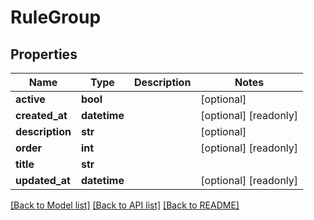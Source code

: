 # RuleGroup

## Properties
Name | Type | Description | Notes
------------ | ------------- | ------------- | -------------
**active** | **bool** |  | [optional] 
**created_at** | **datetime** |  | [optional] [readonly] 
**description** | **str** |  | [optional] 
**order** | **int** |  | [optional] [readonly] 
**title** | **str** |  | 
**updated_at** | **datetime** |  | [optional] [readonly] 

[[Back to Model list]](../README.md#documentation-for-models) [[Back to API list]](../README.md#documentation-for-api-endpoints) [[Back to README]](../README.md)



